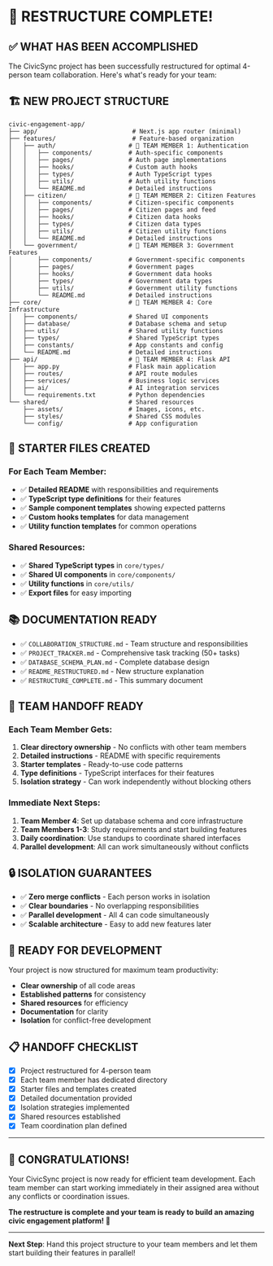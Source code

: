 # 🎉 RESTRUCTURE COMPLETE!

## ✅ **WHAT HAS BEEN ACCOMPLISHED**

The CivicSync project has been successfully restructured for optimal 4-person team collaboration. Here's what's ready for your team:

## 🏗️ **NEW PROJECT STRUCTURE**

```
civic-engagement-app/
├── app/                          # Next.js app router (minimal)
├── features/                     # Feature-based organization
│   ├── auth/                    # 👤 TEAM MEMBER 1: Authentication
│   │   ├── components/          # Auth-specific components
│   │   ├── pages/               # Auth page implementations
│   │   ├── hooks/               # Custom auth hooks
│   │   ├── types/               # Auth TypeScript types
│   │   ├── utils/               # Auth utility functions
│   │   └── README.md            # Detailed instructions
│   ├── citizen/                 # 👤 TEAM MEMBER 2: Citizen Features
│   │   ├── components/          # Citizen-specific components
│   │   ├── pages/               # Citizen pages and feed
│   │   ├── hooks/               # Citizen data hooks
│   │   ├── types/               # Citizen data types
│   │   ├── utils/               # Citizen utility functions
│   │   └── README.md            # Detailed instructions
│   └── government/              # 👤 TEAM MEMBER 3: Government Features
│       ├── components/          # Government-specific components
│       ├── pages/               # Government pages
│       ├── hooks/               # Government data hooks
│       ├── types/               # Government data types
│       ├── utils/               # Government utility functions
│       └── README.md            # Detailed instructions
├── core/                        # 👤 TEAM MEMBER 4: Core Infrastructure
│   ├── components/              # Shared UI components
│   ├── database/                # Database schema and setup
│   ├── utils/                   # Shared utility functions
│   ├── types/                   # Shared TypeScript types
│   ├── constants/               # App constants and config
│   └── README.md                # Detailed instructions
├── api/                         # 👤 TEAM MEMBER 4: Flask API
│   ├── app.py                   # Flask main application
│   ├── routes/                  # API route modules
│   ├── services/                # Business logic services
│   ├── ai/                      # AI integration services
│   └── requirements.txt         # Python dependencies
└── shared/                      # Shared resources
    ├── assets/                  # Images, icons, etc.
    ├── styles/                  # Shared CSS modules
    └── config/                  # App configuration
```

## 📁 **STARTER FILES CREATED**

### **For Each Team Member:**
- ✅ **Detailed README** with responsibilities and requirements
- ✅ **TypeScript type definitions** for their features
- ✅ **Sample component templates** showing expected patterns
- ✅ **Custom hooks templates** for data management
- ✅ **Utility function templates** for common operations

### **Shared Resources:**
- ✅ **Shared TypeScript types** in `core/types/`
- ✅ **Shared UI components** in `core/components/`
- ✅ **Utility functions** in `core/utils/`
- ✅ **Export files** for easy importing

## 📚 **DOCUMENTATION READY**

- ✅ `COLLABORATION_STRUCTURE.md` - Team structure and responsibilities
- ✅ `PROJECT_TRACKER.md` - Comprehensive task tracking (50+ tasks)
- ✅ `DATABASE_SCHEMA_PLAN.md` - Complete database design
- ✅ `README_RESTRUCTURED.md` - New structure explanation
- ✅ `RESTRUCTURE_COMPLETE.md` - This summary document

## 🎯 **TEAM HANDOFF READY**

### **Each Team Member Gets:**
1. **Clear directory ownership** - No conflicts with other team members
2. **Detailed instructions** - README with specific requirements
3. **Starter templates** - Ready-to-use code patterns
4. **Type definitions** - TypeScript interfaces for their features
5. **Isolation strategy** - Can work independently without blocking others

### **Immediate Next Steps:**
1. **Team Member 4**: Set up database schema and core infrastructure
2. **Team Members 1-3**: Study requirements and start building features
3. **Daily coordination**: Use standups to coordinate shared interfaces
4. **Parallel development**: All can work simultaneously without conflicts

## 🔒 **ISOLATION GUARANTEES**

- ✅ **Zero merge conflicts** - Each person works in isolation
- ✅ **Clear boundaries** - No overlapping responsibilities
- ✅ **Parallel development** - All 4 can code simultaneously
- ✅ **Scalable architecture** - Easy to add new features later

## 🚀 **READY FOR DEVELOPMENT**

Your project is now structured for maximum team productivity:

- **Clear ownership** of all code areas
- **Established patterns** for consistency
- **Shared resources** for efficiency
- **Documentation** for clarity
- **Isolation** for conflict-free development

## 📋 **HANDOFF CHECKLIST**

- [x] Project restructured for 4-person team
- [x] Each team member has dedicated directory
- [x] Starter files and templates created
- [x] Detailed documentation provided
- [x] Isolation strategies implemented
- [x] Shared resources established
- [x] Team coordination plan defined

---

## 🎉 **CONGRATULATIONS!**

Your CivicSync project is now ready for efficient team development. Each team member can start working immediately in their assigned area without any conflicts or coordination issues.

**The restructure is complete and your team is ready to build an amazing civic engagement platform! 🚀**

---

**Next Step**: Hand this project structure to your team members and let them start building their features in parallel!
